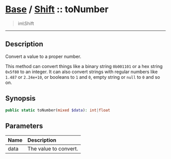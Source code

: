 # [Base](base.md) / [Shift](base-Shift.md) :: toNumber
 > im\Shift
____

## Description
Convert a value to a proper number.

This method can convert things like a binary string `0b001101` or
a hex string `0x5f80` to an integer. It can also convert strings with regular numbers
like `1.487` or `2.24e+10`, or booleans to `1` and `0`, empty string or `null` to `0` and so on.

## Synopsis
```php
public static toNumber(mixed $data): int|float
```

## Parameters
| Name | Description |
| :--- | :---------- |
| data | The value to convert. |
